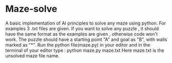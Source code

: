 # Maze-solve
A basic implementation of AI principles to solve any maze using python. For examples 3 .txt files are given.
If you want to solve any puzzle , it should have the same format as the examples are given , otherwise code won't work.
The puzzle should have a starting point "A" and goal as "B", with walls marked as "*".
Run the python file(maze.py) in your editor and in the terminal of your editor type :
python maze.py maze.txt
Here maze.txt is the unsolved maze file name.
